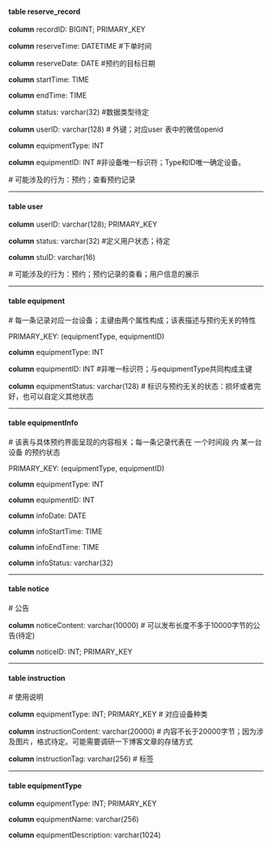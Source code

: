 <h4>table reserve_record</h4>

**column** recordID: BIGINT; PRIMARY_KEY

**column** reserveTime: DATETIME		#下单时间

**column** reserveDate: DATE				  #预约的目标日期

**column** startTime: TIME

**column** endTime: TIME

**column** status: varchar(32)					     #数据类型待定

**column** userID: varchar(128)					  # 外键；对应user 表中的微信openid

**column** equipmentType: INT

**column** equipmentID: INT			      #非设备唯一标识符；Type和ID唯一确定设备。

\# 可能涉及的行为：预约；查看预约记录

****

<h4>table user</h4>

**column** userID: varchar(128); PRIMARY_KEY

**column** status: varchar(32)						#定义用户状态；待定

**column** stuID: varchar(16)

\# 可能涉及的行为：预约；预约记录的查看；用户信息的展示

****

<h4>table equipment</h4>									 					 # 每一条记录对应一台设备；主键由两个属性构成；该表描述与预约无关的特性

PRIMARY_KEY: (equipmentType, equipmentID)

**column** equipmentType: INT

**column** equipmentID: INT 									   #非唯一标识符；与equipmentType共同构成主键

**column** equipmentStatus: varchar(128)				 # 标识与预约无关的状态：损坏或者完好，也可以自定义其他状态

****

<h4>table equipmentInfo</h4>													# 该表与具体预约界面呈现的内容相关；每一条记录代表在 一个时间段 内 某一台设备 的预约状态

PRIMARY_KEY: (equipmentType, equipmentID)

**column** equipmentType: INT

**column** equipmentID: INT		

**column** infoDate: DATE

**column** infoStartTime: TIME

**column** infoEndTime: TIME

**column** infoStatus: varchar(32)

****

<h4>table notice</h4>														  # 公告

**column** noticeContent: varchar(10000) 					# 可以发布长度不多于10000字节的公告(待定)

**column** noticeID: INT; PRIMARY_KEY

****

<h4>table instruction</h4>					 								   # 使用说明

**column** equipmentType: INT; PRIMARY_KEY		 					 # 对应设备种类

**column** instructionContent: varchar(20000)		# 内容不长于20000字节；因为涉及图片，格式待定。可能需要调研一下博客文章的存储方式

**column** instructionTag: varchar(256)                    # 标签

****

<h4>table equipmentType</h4>

**column** equipmentType: INT; PRIMARY_KEY

**column** equipmentName: varchar(256)   

**column** equipmentDescription: varchar(1024)